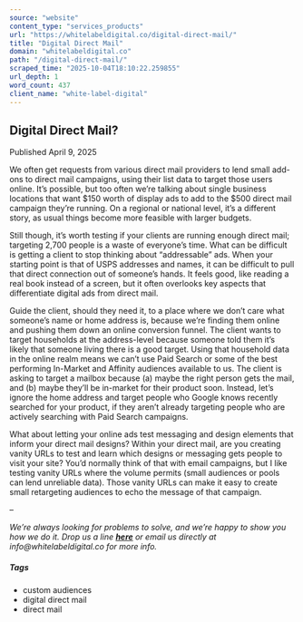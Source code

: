 ```yaml
---
source: "website"
content_type: "services_products"
url: "https://whitelabeldigital.co/digital-direct-mail/"
title: "Digital Direct Mail"
domain: "whitelabeldigital.co"
path: "/digital-direct-mail/"
scraped_time: "2025-10-04T18:10:22.259855"
url_depth: 1
word_count: 437
client_name: "white-label-digital"
---
```


## Digital Direct Mail?

Published April 9, 2025

We often get requests from various direct mail providers to lend small add-ons to direct mail campaigns, using their list data to target those users online. It’s possible, but too often we’re talking about single business locations that want $150 worth of display ads to add to the $500 direct mail campaign they’re running. On a regional or national level, it’s a different story, as usual things become more feasible with larger budgets.

Still though, it’s worth testing if your clients are running enough direct mail; targeting 2,700 people is a waste of everyone’s time. What can be difficult is getting a client to stop thinking about “addressable” ads. When your starting point is that of USPS addresses and names, it can be difficult to pull that direct connection out of someone’s hands. It feels good, like reading a real book instead of a screen, but it often overlooks key aspects that differentiate digital ads from direct mail.

Guide the client, should they need it, to a place where we don’t care what someone’s name or home address is, because we’re finding them online and pushing them down an online conversion funnel. The client wants to target households at the address-level because someone told them it’s likely that someone living there is a good target. Using that household data in the online realm means we can’t use Paid Search or some of the best performing In-Market and Affinity audiences available to us. The client is asking to target a mailbox because (a) maybe the right person gets the mail, and (b) maybe they’ll be in-market for their product soon. Instead, let’s ignore the home address and target people who Google knows recently searched for your product, if they aren’t already targeting people who are actively searching with Paid Search campaigns.

What about letting your online ads test messaging and design elements that inform your direct mail designs? Within your direct mail, are you creating vanity URLs to test and learn which designs or messaging gets people to visit your site? You’d normally think of that with email campaigns, but I like testing vanity URLs where the volume permits (small audiences or pools can lend unreliable data). Those vanity URLs can make it easy to create small retargeting audiences to echo the message of that campaign.

–

_We’re always looking for problems to solve, and we’re happy to show you how we do it. Drop us a line [**here**](https://whitelabeldigital.co/contact/) or email us directly at _info@whitelabeldigital.co_ for more info._

##### Tags

*   custom audiences
*   digital direct mail
*   direct mail